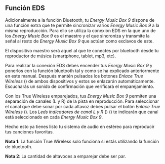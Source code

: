 ## Función EDS

Adicionalmente a la función Bluetooth, tu *Energy Music Box 9* dispone de una función extra que te permite sincronizar varios *Energy Music Box 9* a la misma reproducción. Para ello se utiliza la conexión EDS en la que uno de los *Energy Music Box 9* es el maestro y el que sincroniza y transmite la señal al resto de *Energy Music Box 9* que actúan como exclavos de este.

El dispositivo maestro será aquel al que te conectes por bluetooth desde tu reproductor de música (smartphone, tablet, mp3, etc). 

Para realizar la conexión EDS debes encender tus *Energy Music Box 9* y ponerlos con la función bluetooth tal y como se ha explicado anteriormente en este manual. Después mantén pulsados los botones *Enlace True Wireless* () de ambos dispositivos y estos se enlazarán automáticamente. Escucharás un sonido de confirmación que verificará el emparejamiento.

Con los True Wireless emparejados, tus *Energy Music Box 9* permiten una separación de canales (L y R) de la pista en reproducción. Para seleccionar el canal que debe sonar por cada altavoz debes pulsar el botón *Enlace True Wireless* (). Los *Leds indicadores de canal L y R* () () te indicarán que canal está seleccionado en cada *Energy Music Box 9*. 

Hecho esto ya tienes listo tu sistema de audio en estéreo para reproducir tus canciones favoritas.

**Nota 1**: La función True Wireless solo funciona si estás utilizando la función de bluetooth.

**Nota 2**: La cantidad de altavoces a emparejar debe ser par.
